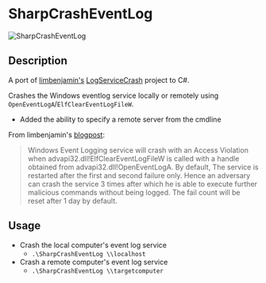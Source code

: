 # SharpCrashEventLog

![SharpCrashEventLog](https://raw.githubusercontent.com/slyd0g/SharpCrashEventLog/master/example.png)

## Description
A port of [limbenjamin's](https://github.com/limbenjamin) [LogServiceCrash](https://github.com/limbenjamin/LogServiceCrash) project to C#. 

Crashes the Windows eventlog service locally or remotely using ```OpenEventLogA```/```ElfClearEventLogFileW```.

- Added the ability to specify a remote server from the cmdline

From limbenjamin's [blogpost](https://limbenjamin.com/articles/crash-windows-event-logging-service.html):

>Windows Event Logging service will crash with an Access Violation when advapi32.dll!ElfClearEventLogFileW is called with a handle obtained from advapi32.dll!OpenEventLogA. By default, The service is restarted after the first and second failure only. Hence an adversary can crash the service 3 times after which he is able to execute further malicious commands without being logged. The fail count will be reset after 1 day by default.

## Usage
- Crash the local computer's event log service
    - ```.\SharpCrashEventLog \\localhost```
- Crash a remote computer's event log service
    - ```.\SharpCrashEventLog \\targetcomputer```

